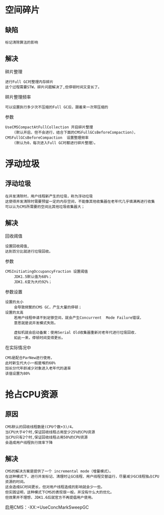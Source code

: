 
# 空间碎片

## 缺陷

    标记清除算法的影响
    

## 解决
    
碎片整理
    
    进行Full GC时整理内存碎片
    这个过程需要STW，碎片问题解决了,但停顿时间又变长了。
    
碎片整理频率
    
    可以设置执行多少次不压缩的Full GC后，跟着来一次带压缩的
    
参数
    
    UseCMSCompactAtFullCollection 开启碎片整理
        (默认开启，但不会进行，结合下面的CMSFullGCsBeforeCompaction)，
    CMSFullGCsBeforeCompaction  设置整理频率
        (默认为0，每次进入Full GC时都进行碎片整理）。

    

# 浮动垃圾

## 浮动垃圾

    在并发清除时，用户线程新产生的垃圾，称为浮动垃圾
    这使得并发清除时需要预留一定的内存空间，不能像其他收集器在老年代几乎填满再进行收集
    可以认为CMS所需要的空间比其他垃圾收集器大；
    
## 解决

回收阈值

    设置回收阈值,
    达到百分比就进行垃圾回收。

参数
    
    CMSInitiatingOccupancyFraction 设置阈值
        JDK1.5默认值为68%；
        JDK1.6变为大约92%；

参数设置
        
    设置的太小
        会导致频繁的CMS GC，产生大量的停顿；
    设置的太高
        若用户线程申请不到足够空间，就会产生Concurrent  Mode Failure错误，
        意思就是说并发模式失败。
    
        虚拟机就会启动备案：使用Serial Old收集器重新对老年代进行垃圾回收.
        如此一来，停顿时间变得更长。
        
      
在实际情况中

    CMS是配合ParNew进行使用，
    此时新生代大小一般是堆的60%
    加长分代年龄减少对象进入老年代的速率        
    该值设置为80%
    
# 抢占CPU资源
    
## 原因

    CMS默认的回收线程数是(CPU个数+3)/4。
    当CPU大于4个时,保证回收线程占用至少25%的CPU资源
    当CPU只有2个时,保证回收线程占用50%的CPU资源
    会造成用户线程执行效率下降

## 解决

    CMS的解决方案是提供了一个 incremental mode（增量模式）。
    在这种模式下，进行并发标记、清理时让GC线程、用户线程交替运行，尽量减少GC线程独占CPU资源的时间。
    这会造成GC时间更长，但对用户线程造成的影响就会少一些。
    但实践证明，这种模式下CMS的表现很一般，并没有什么大的优化。
    但效果并不理想，JDK1.6后就官方不再提倡用户使用。



      









启用CMS：-XX:+UseConcMarkSweepGC





